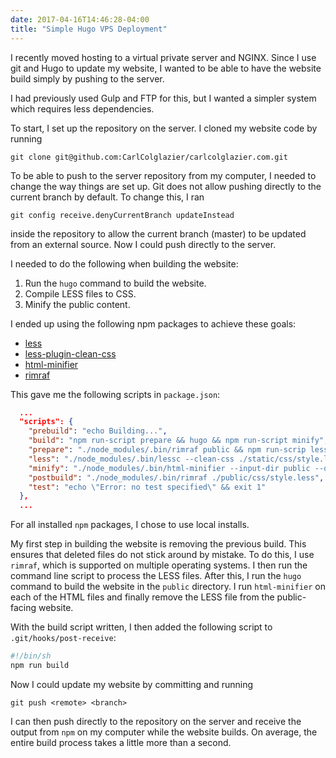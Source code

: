 ```yaml
---
date: 2017-04-16T14:46:28-04:00
title: "Simple Hugo VPS Deployment"
---
```


I recently moved hosting to a virtual private server and NGINX. Since
I use git and Hugo to update my website, I wanted to be able to have
the website build simply by pushing to the server.

I had previously used Gulp and FTP for this, but I wanted a simpler system
which requires less dependencies.

To start, I set up the repository on the server. I cloned my website code by
running

```
git clone git@github.com:CarlColglazier/carlcolglazier.com.git
```

To be able to push to the server repository from my computer, I needed to change
the way things are set up. Git does not allow pushing directly to the current
branch by default. To change this, I ran

```
git config receive.denyCurrentBranch updateInstead
```

inside the repository to allow the current branch (master) to be updated from
an external source. Now I could push directly to the server.

I needed to do the following when building the website:

1. Run the `hugo` command to build the website.
2. Compile LESS files to CSS.
3. Minify the public content.

I ended up using the following npm packages to achieve these goals:

+ [less](https://www.npmjs.com/package/less)
+ [less-plugin-clean-css](https://www.npmjs.com/package/less-plugin-clean-css)
+ [html-minifier](https://www.npmjs.com/package/html-minifier)
+ [rimraf](https://www.npmjs.com/package/rimraf)

This gave me the following scripts in `package.json`:

```json
  ...
  "scripts": {
    "prebuild": "echo Building...",
    "build": "npm run-script prepare && hugo && npm run-script minify",
    "prepare": "./node_modules/.bin/rimraf public && npm run-scrip less",
    "less": "./node_modules/.bin/lessc --clean-css ./static/css/style.less ./static/css/style.css",
    "minify": "./node_modules/.bin/html-minifier --input-dir public --output-dir public -c html-minify.conf --file-ext html",
    "postbuild": "./node_modules/.bin/rimraf ./public/css/style.less",
    "test": "echo \"Error: no test specified\" && exit 1"
  },
  ...
```

For all installed `npm` packages, I chose to use local installs.

My first step in building the website is removing the previous
build. This ensures that deleted files do not stick around by
mistake. To do this, I use `rimraf`, which is supported on multiple
operating systems. I then run the command line script to process the
LESS files. After this, I run the `hugo` command to build the website
in the `public` directory. I run `html-minifier` on each of the HTML
files and finally remove the LESS file from the public-facing website.

With the build script written, I then added the following script to
`.git/hooks/post-receive`:

```sh
#!/bin/sh
npm run build
```

Now I could update my website by committing and running

```
git push <remote> <branch>
```

I can then push directly to the repository on the server and receive
the output from `npm` on my computer while the website builds. On
average, the entire build process takes a little more than a second.
